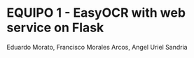 # EQUIPO 1 - EasyOCR with web service on Flask
Eduardo Morato, Francisco Morales Arcos, Angel Uriel Sandria
